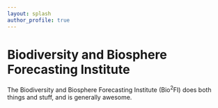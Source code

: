```yaml
---
layout: splash
author_profile: true
---
```


# Biodiversity and Biosphere Forecasting Institute

The Biodiversity and Biosphere Forecasting Institute (Bio<sup>2</sup>FI) does both things and stuff, and is generally awesome.
